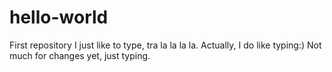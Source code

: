 # hello-world
First repository
I just like to type, tra la la la la.  Actually, I do like typing:)
Not much for changes yet, just typing.
